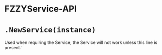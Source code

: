 # FZZYService-API

# `.NewService(instance)`
Used when requiring the Service, the Service will not work unless this line is present.`
